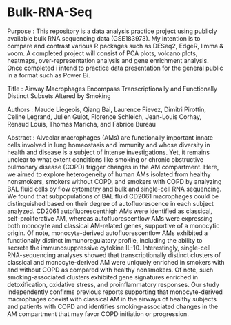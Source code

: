 # Bulk-RNA-Seq
Purpose : This repository is a data analysis practice project using publicly available bulk RNA sequencing data (GSE183973). My intention is to compare and contrast various R packages such as DESeq2, EdgeR, limma & voom. A completed project will consist of PCA plots, volcano plots, heatmaps, over-representation analysis and gene enrichment analysis. Once completed i intend to practice data presentation for the general public in a format such as Power Bi. 

Title : Airway Macrophages Encompass Transcriptionally and Functionally
Distinct Subsets Altered by Smoking

Authors : Maude Liegeois, Qiang Bai, Laurence Fievez, Dimitri Pirottin, Celine Legrand, Julien Guiot, Florence
Schleich, Jean-Louis Corhay, Renaud Louis, Thomas Maricha, and Fabrice Bureau

Abstract : Alveolar macrophages (AMs) are functionally important innate cells involved in lung homeostasis and immunity and whose diversity in health and disease is a subject of intense investigations. Yet, it remains unclear to what extent conditions like smoking or chronic obstructive pulmonary disease (COPD) trigger changes in the AM compartment. Here, we aimed to explore heterogeneity of human AMs isolated from healthy nonsmokers, smokers without COPD, and smokers with COPD by analyzing BAL fluid cells by flow cytometry and bulk and single-cell RNA sequencing. We found that subpopulations of BAL fluid CD2061 macrophages could be distinguished based on their degree of autofluorescence in each subject analyzed. CD2061 autofluorescenthigh AMs were identified as classical, self-proliferative AM, whereas autofluorescentlow AMs were expressing both monocyte and classical AM-related genes, supportive of a monocytic origin. Of note, monocyte-derived autofluorescentlow AMs exhibited a functionally distinct immunoregulatory profile, including the ability to secrete the immunosuppressive cytokine IL-10. Interestingly, single-cell RNA-sequencing analyses showed that transcriptionally distinct clusters of classical and monocyte-derived AM were uniquely enriched in smokers with and without COPD as compared with healthy nonsmokers. Of note, such smoking-associated clusters exhibited gene signatures enriched in detoxification, oxidative stress, and proinflammatory responses. Our study independently confirms previous reports supporting that monocyte-derived macrophages coexist with classical AM in the airways of healthy subjects and patients with COPD and identifies smoking-associated changes in the AM compartment that may favor COPD initiation or progression.
